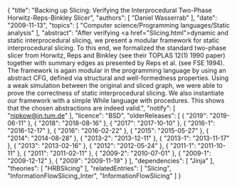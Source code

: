 {
    "title": "Backing up Slicing: Verifying the Interprocedural Two-Phase Horwitz-Reps-Binkley Slicer",
    "authors": [
        "Daniel Wasserrab"
    ],
    "date": "2009-11-13",
    "topics": [
        "Computer science/Programming languages/Static analysis"
    ],
    "abstract": "After verifying <a href=\"Slicing.html\">dynamic and static interprocedural slicing</a>, we present a modular framework for static interprocedural slicing. To this end, we formalized the standard two-phase slicer from Horwitz, Reps and Binkley (see their TOPLAS 12(1) 1990 paper) together with summary edges as presented by Reps et al. (see FSE 1994). The framework is again modular in the programming language by using an abstract CFG, defined via structural and well-formedness properties. Using a weak simulation between the original and sliced graph, we were able to prove the correctness of static interprocedural slicing. We also instantiate our framework with a simple While language with procedures. This shows that the chosen abstractions are indeed valid.",
    "notify": [
        "nipkow@in.tum.de"
    ],
    "licence": "BSD",
    "olderReleases": [
        {
            "2019": "2019-06-11"
        },
        {
            "2018": "2018-08-16"
        },
        {
            "2017": "2017-10-10"
        },
        {
            "2016-1": "2016-12-17"
        },
        {
            "2016": "2016-02-22"
        },
        {
            "2015": "2015-05-27"
        },
        {
            "2014": "2014-08-28"
        },
        {
            "2013-2": "2013-12-11"
        },
        {
            "2013-1": "2013-11-17"
        },
        {
            "2013": "2013-02-16"
        },
        {
            "2012": "2012-05-24"
        },
        {
            "2011-1": "2011-10-11"
        },
        {
            "2011": "2011-02-11"
        },
        {
            "2009-2": "2010-07-01"
        },
        {
            "2009-1": "2009-12-12"
        },
        {
            "2009": "2009-11-19"
        }
    ],
    "dependencies": [
        "Jinja"
    ],
    "theories": [
        "HRBSlicing"
    ],
    "relatedEntries": [
        "Slicing",
        "InformationFlowSlicing_Inter",
        "InformationFlowSlicing"
    ]
}